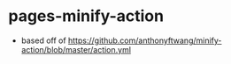 # pages-minify-action

- based off of https://github.com/anthonyftwang/minify-action/blob/master/action.yml